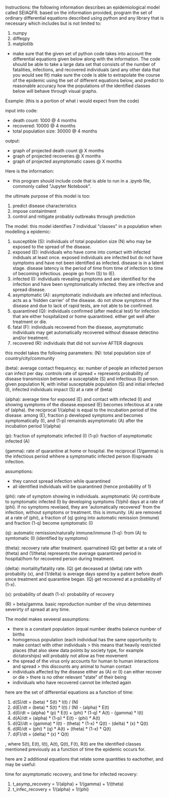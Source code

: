 Instructions:
the following information describes an epidemiological model called SEIAQFR.
based on the information provided, program the set of ordinary differential equations described using python and any library that is necessary which includes but is not limited to:
1. numpy
2. diffeqpy
3. matplotlib

- make sure that the given set of python code takes into account the differential equations given below along with the information. The code should be able to take a large data set that consists of the number of fatalities, infections, and recovered individuals (and any other data that you would see fit) make sure the code is able to extrapolate the course of the epidemic using the set of different equations below, and predict to reasonable accuracy how the populations of the identified classes below will behave through visual graphs.

Example: (this is a portion of what i would expect from the code)

input into code:
- death count: 1000 @ 4 months
- recovered: 10000 @ 4 months
- total population size: 30000 @ 4 months

output:
- graph of projected death count @ X months
- graph of projected recoveries @ X months
- graph of projected asymptomatic cases @ X months

Here is the information:

- this program should include code that is able to run in a .ipynb file, commonly called "Jupyter Notebook".

the ultimate purpose of this model is too:
1. predict disease characteristics
2. impose containtment
3. control and mitigate probably outbreaks through prediction

The model:
this model identifies 7 individual "classes" in a population when modelling a epidemic:
1. susceptible (S): individuals of total population size (N) who may be exposed to the spread of the disease.
2. exposed (E): individuals who have come into contact with infected indiduals at least once. exposed individuals are infected but do not have symptoms and have not been identified as infected. disease is in a latent stage. disease latency is the period of time from time of infection to time of becoming infectious. people go from (S) to (E).
3. infected (I): individuals revealing symptoms and are identified for the infection and have been symptomatically infected. they are infective and spread disease.
4. asymptomatic (A): asymptomatic individuals are infected and infectious. acts as a 'hidden carrier' of the disease. do not show symptoms of the disease and due to lack of rapid tests, are not able to be confirmed.
5. quarantined (Q): individuals confirmed (after medical test) for infection that are either hospitalized or home quarantined. either get well after treatment or die.
6. fatal (F): individuals recovered from the disease, asymptomatic individuals may get automatically recovered without disease detectino and/or treatment. 
7. recovered (R): individuals that did not survive AFTER diagnosis

this model takes the following parameters:
(N): total population size of country/city/community

(beta): average contact frequency. ex: number of people an infected person can infect per day. controls rate of spread + represents probability of disease transmission between a susceptable (S) and infectious (I) person. given population N, with initial susceptable population (S) and initial infected (I), infected individuals impact (S) at a rate of (beta)

(alpha): average time for exposed (E) and contact with infected (I) and showing symptoms of the disease.exposed (E) becomes infectious at a rate of (alpha). the reciprocal 1/(alpha) is equal to the incubation period of the disease. among (E), fraction p developed symptoms and becomes symptomatically (I), and (1-p) remainds asymptomatic (A) after the incubation period 1/(alpha)

(p): fraction of symptomatic infected (I) (1-p): fraction of asymptomatic infected (A)

(gamma): rate of quarantine at home or hospital. the reciprocal (1/gamma) is the infectious period whhere a symptomatic infected person (I)spreads infection.

assumptions:
- they cannot spread infection while quarantined
- all identified individuals will be quarantined (hence probability of 1)

(phi): rate of symptom showing in individuals. asymptomatic (A) contribute to symptomatic infected (I) by developing symptoms (1/phi) days at a rate of (phi). if no symptoms revelaed, they are 'automatically recovered' from the infection, without symptoms or treatment. this is immunity. (A) are removed at a rate of (phi), a fraction of (q) going into automatic remission (immune) and fraction (1-q) become symptomatic (I)

(q): automatic remission/naturally immune/immune (1-q): from (A) to symtomatic (I) (identified by symptoms)

(theta): recovery rate after treatment. quarnatined (Q) get better at a rate of (theta) and (1/theta) represents the average quarantined period in hospital/hom for recovered person during treatment.

(delta): mortality/fatality rate. (Q) get deceased at (delta) rate with probabiity (x), and (1/delta) is average days spend by a patient before death since treatment and quarantine began. (Q) get recovered at a probability of (1-x).

(x): probability of death (1-x): probability of recovery

(R) = beta/gamma. basic reproduction number of the virus determines severirty of spread at any time.

The model makes seveeral assumptions:
- there is a constant population (equal number deaths balance number of births
- homogenous population (each individual has the same opportunity to make contact with other individuals > this means that heavily restricted places (that also skew data points by society type, for example dictatorships) will probably not allow as free movement
- the spread of the virus only accounts for human to human interactions and spread > this discounts any animal to human contact
- individuals affected by the disease either as (A) or (I) can either recover or die > there is no other relevant "state" of their being
- individuals who have recovered cannot be infected again

here are the set of differential equations as a function of time:
1. d(S)/dt = (beta) * S(t) * I(t) / (N)
2. d(E)/dt = (beta) * S(t) * I(t) / (N) - (alpha) * E(t)
3. d(I)/dt = (alpha) * (p) * E(t) + (phi) * (1-q) * A(t) - (gamma) * I(t)
4. d(A)/dt = (alpha) * (1-p) * E(t) - (phi) * A(t)
5. d(Q)/dt = (gamma) * I(t) - (theta) * (1-x) * Q(t) - (delta) * (x) * Q(t)
6. d(R)/dt = (phi) * (q) * A(t) + (theta) * (1-x) * Q(t)
7. d(F)/dt = (delta) * (x) * Q(t)

, where S(t), E(t), I(t), A(t), Q(t), F(t), R(t) are the identified classes mentioned previously as a function of time the epidemic occurs for.

here are 2 additional equations that relate some quantities to eachother, and may be useful:

time for asymptomatic recovery, and time for infected recovery:
1. t_asymp_recovery = 1/(alpha) + 1/(gamma) + 1/(theta)
2. t_infec_recovery = 1/(alpha) + 1/(phi)
